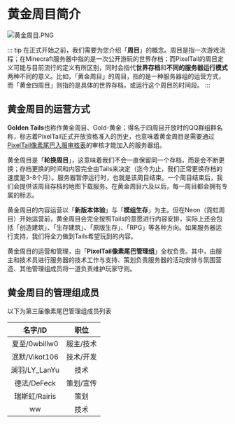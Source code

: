# 黄金周目简介

![黄金周目.PNG](https://i.loli.net/2021/02/04/dfjw54bUGBmZPoV.png)

::: tip 
在正式开始之前，我们需要为您介绍「**周目**」的概念。周目是指一次游戏流程；在Minecraft服务器中指的是一次公开游玩的世界存档；而PixelTail的周目定义可能与目前流行的定义有所区别，同时会指代**世界存档**和**不同的服务器运行模式**两种不同的意义。比如，「黄金周目」的周目，指的是一种服务器组的运营方式，而「黄金四周目」则指的是具体的世界存档，或运行这个周目的时间段。
:::

## 黄金周目的运营方式

**Golden Tails**也称作黄金周目、Gold-黄金；得名于四周目开放时的QQ群组群名称，标志着PixelTail正式开放资格准入的历史，也意味着黄金周目是需要通过[PixelTail像素尾巴入服审核表](https://www.wenjuan.com/s/yuyeUj/)的审核才能加入的服务器组。

黄金周目是「**轮换周目**」，这意味着我们不会一直保留同一个存档，而是会不断更换；存档更换的时间和内容完全由Tails来决定（迄今为止，我们正常更换存档的速度是3-8个月）。服务器暂停运行时，也就是该周目结束。一个周目结束后，我们会提供该周目存档的地图下载服务。在黄金周目六及以后，每一周目都会拥有专属的标志。

黄金周目的内容运营以「**新版本体验**」与「**模组生存**」为主。但在Neon（霓虹周目）开始运营前，黄金周目会完全按照Tails的意愿进行内容安排，实际上还会包括「创造建筑」、「生存建筑」、「原版生存」、「RPG」等各种方向。如果服务器运行支持，我们将全力做到Tails希望玩到的内容。

黄金周目的运营和管理，由「**PixelTail像素尾巴管理组**」全权负责。其中，由服主和技术员进行服务器的技术工作与支持、策划负责服务器的活动安排与氛围营造、其他管理组成员将一道负责维护玩家守则。

## 黄金周目的管理组成员

以下为第三届像素尾巴管理组成员列表

|名字/ID|职位|
| :----------------: | :----------------: |
|夏至/0wbillw0|服主/技术|
|泯默/Vikot106|技术/开发|
|澜羽/LY_LanYu|技术|
|德法/DeFeck|策划/宣传|
|瑞斯虹/Rairis|策划|
|ww|技术|
